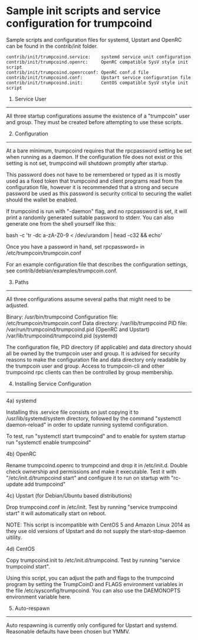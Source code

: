 Sample init scripts and service configuration for trumpcoind
==========================================================

Sample scripts and configuration files for systemd, Upstart and OpenRC
can be found in the contrib/init folder.

    contrib/init/trumpcoind.service:    systemd service unit configuration
    contrib/init/trumpcoind.openrc:     OpenRC compatible SysV style init script
    contrib/init/trumpcoind.openrcconf: OpenRC conf.d file
    contrib/init/trumpcoind.conf:       Upstart service configuration file
    contrib/init/trumpcoind.init:       CentOS compatible SysV style init script

1. Service User
---------------------------------

All three startup configurations assume the existence of a "trumpcoin" user
and group.  They must be created before attempting to use these scripts.

2. Configuration
---------------------------------

At a bare minimum, trumpcoind requires that the rpcpassword setting be set
when running as a daemon.  If the configuration file does not exist or this
setting is not set, trumpcoind will shutdown promptly after startup.

This password does not have to be remembered or typed as it is mostly used
as a fixed token that trumpcoind and client programs read from the configuration
file, however it is recommended that a strong and secure password be used
as this password is security critical to securing the wallet should the
wallet be enabled.

If trumpcoind is run with "-daemon" flag, and no rpcpassword is set, it will
print a randomly generated suitable password to stderr.  You can also
generate one from the shell yourself like this:

bash -c 'tr -dc a-zA-Z0-9 < /dev/urandom | head -c32 && echo'

Once you have a password in hand, set rpcpassword= in /etc/trumpcoin/trumpcoin.conf

For an example configuration file that describes the configuration settings,
see contrib/debian/examples/trumpcoin.conf.

3. Paths
---------------------------------

All three configurations assume several paths that might need to be adjusted.

Binary:              /usr/bin/trumpcoind
Configuration file:  /etc/trumpcoin/trumpcoin.conf
Data directory:      /var/lib/trumpcoind
PID file:            /var/run/trumpcoind/trumpcoind.pid (OpenRC and Upstart)
                     /var/lib/trumpcoind/trumpcoind.pid (systemd)

The configuration file, PID directory (if applicable) and data directory
should all be owned by the trumpcoin user and group.  It is advised for security
reasons to make the configuration file and data directory only readable by the
trumpcoin user and group.  Access to trumpcoin-cli and other trumpcoind rpc clients
can then be controlled by group membership.

4. Installing Service Configuration
-----------------------------------

4a) systemd

Installing this .service file consists on just copying it to
/usr/lib/systemd/system directory, followed by the command
"systemctl daemon-reload" in order to update running systemd configuration.

To test, run "systemctl start trumpcoind" and to enable for system startup run
"systemctl enable trumpcoind"

4b) OpenRC

Rename trumpcoind.openrc to trumpcoind and drop it in /etc/init.d.  Double
check ownership and permissions and make it executable.  Test it with
"/etc/init.d/trumpcoind start" and configure it to run on startup with
"rc-update add trumpcoind"

4c) Upstart (for Debian/Ubuntu based distributions)

Drop trumpcoind.conf in /etc/init.  Test by running "service trumpcoind start"
it will automatically start on reboot.

NOTE: This script is incompatible with CentOS 5 and Amazon Linux 2014 as they
use old versions of Upstart and do not supply the start-stop-daemon uitility.

4d) CentOS

Copy trumpcoind.init to /etc/init.d/trumpcoind. Test by running "service trumpcoind start".

Using this script, you can adjust the path and flags to the trumpcoind program by
setting the TrumpCoinD and FLAGS environment variables in the file
/etc/sysconfig/trumpcoind. You can also use the DAEMONOPTS environment variable here.

5. Auto-respawn
-----------------------------------

Auto respawning is currently only configured for Upstart and systemd.
Reasonable defaults have been chosen but YMMV.

